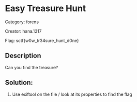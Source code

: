# Easy Treasure Hunt

Category: forens

Creator: hana.1217

Flag: sctf{w0w_tr34sure_hunt_d0ne}

## Description
Can you find the treasure? 

## Solution:
1. Use exiftool on the file / look at its properties to find the flag